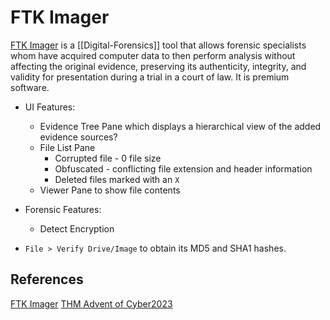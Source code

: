 # FTK Imager

[FTK Imager](https://www.exterro.com/ftk-imager) is a [[Digital-Forensics]] tool that allows forensic specialists whom have acquired computer data to then perform analysis without affecting the original evidence, preserving its authenticity, integrity, and validity for presentation during a trial in a court of law. It is premium software. 
- UI Features: 
	- Evidence Tree Pane which displays a hierarchical view of the added evidence sources?
	- File List Pane
		- Corrupted file - 0 file size
		- Obfuscated - conflicting file  extension and header information
		- Deleted files marked with an `X`
	- Viewer Pane to show file contents
- Forensic Features:
	- Detect Encryption

- `File > Verify Drive/Image` to obtain its MD5 and SHA1 hashes.

## References

[FTK Imager](https://www.exterro.com/ftk-imager) 
[THM Advent of Cyber2023](https://tryhackme.com/room/adventofcyber2023)